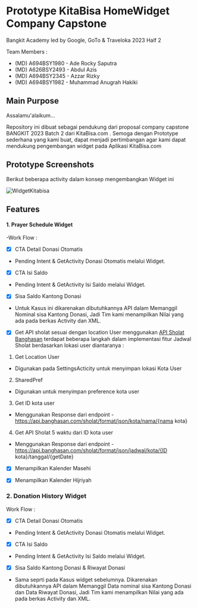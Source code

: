 # Prototype KitaBisa HomeWidget Company Capstone
Bangkit Academy led by Google, GoTo & Traveloka 2023 Half 2

Team Members :
* (MD) A694BSY1980 - Ade Rocky Saputra
* (MD) A626BSY2493 - Abdul Azis
* (MD) A694BSY2345 - Azzar Rizky
* (MD) A694BSY1982 - Muhammad Anugrah Hakiki

## Main Purpose
Assalamu'alaikum...

Repository ini dibuat sebagai pendukung dari proposal company capstone BANGKIT 2023 Batch 2 dari KitaBisa.com . Semoga dengan Prototype sederhana yang kami buat, dapat menjadi pertimbangan agar kami dapat mendukung pengembangan widget pada Aplikasi KitaBisa.com 

## Prototype Screenshots
Berikut beberapa activity dalam konsep mengembangkan Widget ini

![WidgetKitabisa](https://github.com/anhaki/KitaBisa-Homewidget-Prototype/assets/90712252/7aa0fe69-b80a-4309-9998-a4264fead9fe)


## Features
#### 1. Prayer Schedule Widget
-Work Flow :
- [x] CTA Detail Donasi Otomatis
* Pending Intent & GetActivity Donasi Otomatis melalui Widget.

- [x] CTA Isi Saldo
* Pending Intent & GetActivity Isi Saldo melalui Widget.

- [x] Sisa Saldo Kantong Donasi
* Untuk Kasus ini dikarenakan dibutuhkannya API dalam Memanggil Nominal sisa Kantong Donasi, Jadi Tim kami menampilkan Nilai yang ada pada berkas Activity dan XML.

- [x] Get API sholat sesuai dengan location User menggunakan [API Sholat Banghasan](https://fathimah.docs.apiary.io/)
terdapat beberapa langkah dalam implementasi fitur Jadwal Sholat berdasarkan lokasi user diantaranya :
1. Get Location User 
* Digunakan pada SettingsActicity untuk menyimpan lokasi Kota User
2. SharedPref 
* Digunakan untuk menyimpan preference kota user
3. Get ID kota user 
* Menggunakan Response dari endpoint
-https://api.banghasan.com/sholat/format/json/kota/nama/{nama kota}
4. Get API Sholat 5 waktu dari ID kota user
* Menggunakan Response dari endpoint
-https://api.banghasan.com/sholat/format/json/jadwal/kota/{ID kota}/tanggal/{getDate}

- [x] Menampilkan Kalender Masehi

- [x] Menampilkan Kalender Hijriyah

### 2. Donation History Widget
Work Flow :
- [x] CTA Detail Donasi Otomatis
* Pending Intent & GetActivity Donasi Otomatis melalui Widget.

- [x] CTA Isi Saldo
* Pending Intent & GetActivity Isi Saldo melalui Widget.


- [x] Sisa Saldo Kantong Donasi & Riwayat Donasi
* Sama seprti pada Kasus widget sebelumnya. Dikarenakan dibutuhkannya API dalam Memanggil  Data nominal sisa Kantong Donasi dan Data Riwayat Donasi, Jadi Tim kami menampilkan Nilai yang ada pada berkas Activity dan XML.



